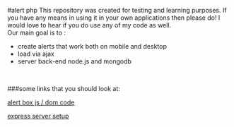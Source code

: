 #alert php
This repository was created for testing and learning purposes. If you have any means in using it in your own applications then please do! I would love to hear if you do use any of my code as well.
<br />
Our main goal is to :
  * create alerts that work both on mobile and desktop
  * load via ajax
  * server back-end node.js and mongodb
<br />

###some links that you should look at:

[alert box js / dom code](https://www.youtube.com/watch?v=CZbsnQXtJHk)

[express server setup ](http://stackoverflow.com/questions/4529586/render-basic-html-view-in-node-js-express)
